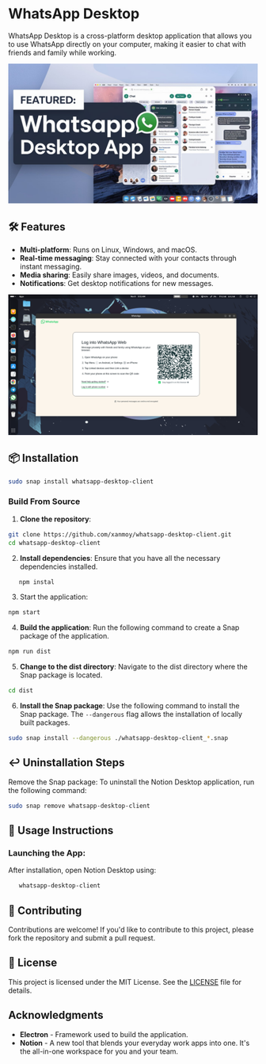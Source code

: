 # WhatsApp Desktop

WhatsApp Desktop is a cross-platform desktop application that allows you to use WhatsApp directly on your computer, making it easier to chat with friends and family while working.

![Image](https://raw.githubusercontent.com/xanmoy/whatsapp-desktop-client/refs/heads/main/screenshots/banner.jpeg)

## 🛠 **Features**

- **Multi-platform**: Runs on Linux, Windows, and macOS.
- **Real-time messaging**: Stay connected with your contacts through instant messaging.
- **Media sharing**: Easily share images, videos, and documents.
- **Notifications**: Get desktop notifications for new messages.

![Image](https://github.com/xanmoy/whatsapp-desktop-client/blob/main/screenshots/image1.png)

## 📦 **Installation**

```bash
sudo snap install whatsapp-desktop-client
```

### Build From Source

1. **Clone the repository**:

```bash
git clone https://github.com/xanmoy/whatsapp-desktop-client.git
cd whatsapp-desktop-client
```

2. **Install dependencies**: Ensure that you have all the necessary dependencies installed.

```bash
   npm instal
```

3. Start the application:

```bash
npm start
```

4. **Build the application**: Run the following command to create a Snap package of the application.

```bash
npm run dist
```

5. **Change to the dist directory**: Navigate to the dist directory where the Snap package is located.

```bash
cd dist
```

6. **Install the Snap package**: Use the following command to install the Snap package. The `--dangerous` flag allows the installation of locally built packages.

```bash
sudo snap install --dangerous ./whatsapp-desktop-client_*.snap
```

## ↩️ **Uninstallation Steps**

Remove the Snap package: To uninstall the Notion Desktop application, run the following command:

```bash
sudo snap remove whatsapp-desktop-client
```

## 📖 **Usage Instructions**

### **Launching the App**:

   After installation, open Notion Desktop using:

```bash
   whatsapp-desktop-client
```

## 🤝 **Contributing**

Contributions are welcome! If you'd like to contribute to this project, please fork the repository and submit a pull request.

## 📜 **License**

This project is licensed under the MIT License. See the [LICENSE](./LICENSE) file for details.

## Acknowledgments

- **Electron** - Framework used to build the application.
- **Notion** - A new tool that blends your everyday work apps into one. It's the all-in-one workspace for you and your team.
